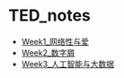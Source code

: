 # TED_notes

- [Week1_网络性与爱](TED_notes_Week1.md)
- [Week2_数字屑](TED_notes_Week2.md)
- [Week3_人工智能与大数据](TED_notes_Week3.md)

